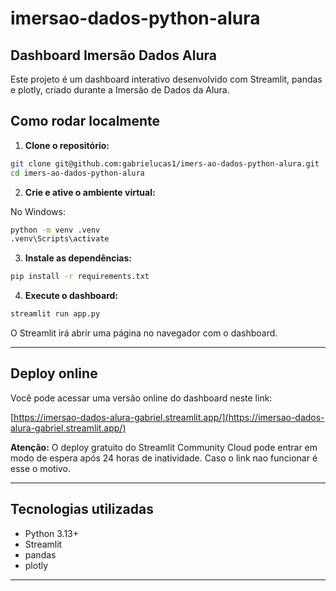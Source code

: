 # imersao-dados-python-alura
## Dashboard Imersão Dados Alura

Este projeto é um dashboard interativo desenvolvido com Streamlit, pandas e plotly, criado durante a Imersão de Dados da Alura.

## Como rodar localmente

1. **Clone o repositório:**

```bash
git clone git@github.com:gabrielucas1/imers-ao-dados-python-alura.git
cd imers-ao-dados-python-alura
```

2. **Crie e ative o ambiente virtual:**

No Windows:
```bash
python -m venv .venv
.venv\Scripts\activate
```

3. **Instale as dependências:**

```bash
pip install -r requirements.txt
```

4. **Execute o dashboard:**

```bash
streamlit run app.py
```

O Streamlit irá abrir uma página no navegador com o dashboard.

---

## Deploy online

Você pode acessar uma versão online do dashboard neste link:

[https://imersao-dados-alura-gabriel.streamlit.app/](https://imersao-dados-alura-gabriel.streamlit.app/)

**Atenção:** O deploy gratuito do Streamlit Community Cloud pode entrar em modo de espera após 24 horas de inatividade. Caso o link nao funcionar é esse o motivo.

---

## Tecnologias utilizadas
- Python 3.13+
- Streamlit
- pandas
- plotly

---

